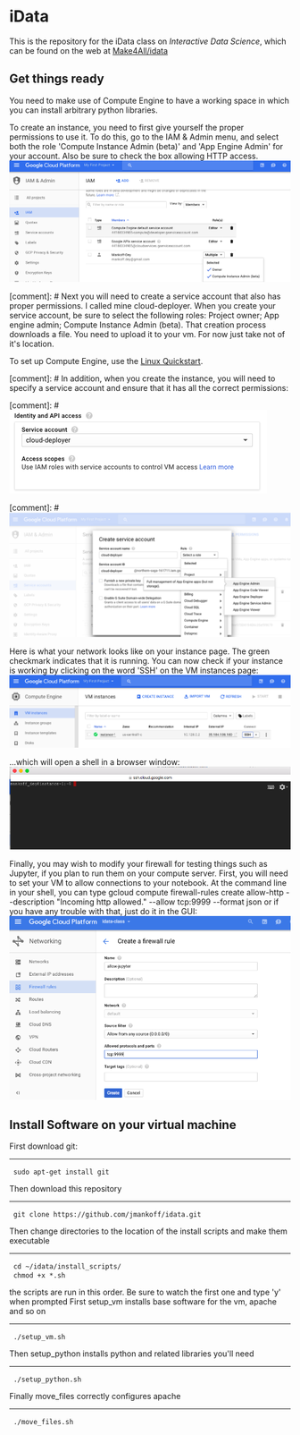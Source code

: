# iData
This is the repository for the iData class on *Interactive Data Science*, which can be found on the web at [Make4All/idata](make4all.org/idata)

## Get things ready ## 
You need to make use of Compute Engine to have a working space in which you can install arbitrary python libraries. 

To create an instance, you need to first give yourself the proper permissions to use it. To do this, go to the IAM & Admin menu, and select both the role 'Compute Instance Admin (beta)' and 'App Engine Admin' for your account. Also be sure to check the box allowing HTTP access.
![picture alt](https://github.com/jmankoff/idata/blob/master/docs/images/1_permissions.png "Permissions")

[comment]: # Next you will need to create a service account that also has proper permissions. I called mine cloud-deployer.  When you create your service account, be sure to select the following roles: Project owner; App engine admin; Compute Instance Admin (beta). That creation process downloads a file. You need to upload it to your vm. For now just take not of it's location.

To set up Compute Engine, use the [Linux Quickstart](https://cloud.google.com/compute/docs/quickstarts).

[comment]: # In addition, when you create the instance, you will need to specify a service account and ensure that it has all the correct permissions:

[comment]: # ![picture alt](https://github.com/jmankoff/idata/blob/master/docs/images/3_instance_service_account.png "Specify Service Account")

[comment]: # ![picture alt](https://github.com/jmankoff/idata/blob/master/docs/images/2_service.png "Service Account")

Here is what your network looks like on your instance page. The green checkmark indicates that it is running. You can now check if your instance is working by clicking on the word 'SSH' on the VM instances page:
![picture alt](https://github.com/jmankoff/idata/blob/master/docs/images/4_compute_instances.png "Specify Service Account")

...which will open a shell in a browser window:
![picture alt](https://github.com/jmankoff/idata/blob/master/docs/images/5_shell.png "Specify Service Account")

Finally, you may wish to modify your firewall for testing things such as Jupyter, if you plan to run them on your compute server. First, you will need to set your VM to allow connections to your notebook. At the command line in your shell, you can type
gcloud compute firewall-rules create allow-http --description "Incoming http allowed." --allow tcp:9999 --format json
or if you have any trouble with that, just do it in the GUI:
![picture alt](https://github.com/jmankoff/idata/blob/master/docs/images/6_firewall.png "Specify Service Account")


## Install Software on your virtual machine ##

First download git:
- - - - 
     sudo apt-get install git
Then download this repository
- - - - 
     git clone https://github.com/jmankoff/idata.git

Then change directories to the location of the install scripts and make them executable
- - - - 
     cd ~/idata/install_scripts/
     chmod +x *.sh

the scripts are run in this order. Be sure to watch the first one and type 'y' when prompted
First setup_vm installs base software for the vm, apache and so on
- - - - 
     ./setup_vm.sh 
Then setup_python installs python and related libraries you'll need
- - - - 
     ./setup_python.sh 
Finally move_files correctly configures apache
- - - - 
     ./move_files.sh






